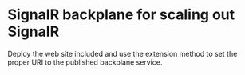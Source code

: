SignalR backplane for scaling out SignalR
==========================

Deploy the web site included and use the extension method to set the proper URI to the published backplane service.
